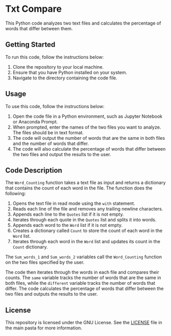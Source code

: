 # Txt Compare

This Python code analyzes two text files and calculates the percentage of words that differ between them.

## Getting Started

To run this code, follow the instructions below:

1. Clone the repository to your local machine.
2. Ensure that you have Python installed on your system.
3. Navigate to the directory containing the code file.

## Usage

To use this code, follow the instructions below:

1. Open the code file in a Python environment, such as Jupyter Notebook or Anaconda Prompt.
2. When prompted, enter the names of the two files you want to analyze. The files should be in text format.
3. The code will output the number of words that are the same in both files and the number of words that differ.
4. The code will also calculate the percentage of words that differ between the two files and output the results to the user.

## Code Description

The `Word_Counting` function takes a text file as input and returns a dictionary that contains the count of each word in the file. The function does the following:

1. Opens the text file in read mode using the `with` statement.
2. Reads each line of the file and removes any trailing newline characters.
3. Appends each line to the `Quotes` list if it is not empty.
4. Iterates through each quote in the `Quotes` list and splits it into words.
5. Appends each word to the `Word` list if it is not empty.
6. Creates a dictionary called `Count` to store the count of each word in the `Word` list.
7. Iterates through each word in the `Word` list and updates its count in the `Count` dictionary.

The `Sum_words_1` and `Sum_words_2` variables call the `Word_Counting` function on the two files specified by the user.

The code then iterates through the words in each file and compares their counts. The `same` variable tracks the number of words that are the same in both files, while the `different` variable tracks the number of words that differ. The code calculates the percentage of words that differ between the two files and outputs the results to the user.

## License

This repository is licensed under the GNU License. See the [LICENSE](LICENSE) file in the main pasta for more information.


